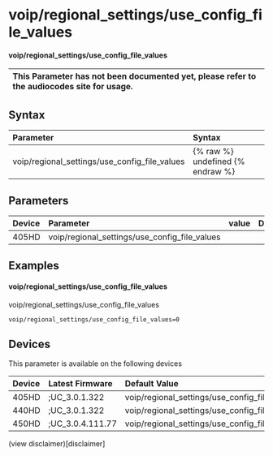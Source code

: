 ﻿---
description: voip/regional_settings/use_config_file_values
search:
    keywords: ['voip','regional_settings','use_config_file_values']
---

# voip/regional_settings/use_config_file_values

#### voip/regional_settings/use_config_file_values


| This Parameter has not been documented yet, please refer to the audiocodes site for usage.  |
| :--- |

## Syntax
| Parameter | Syntax |
| :--- | :--- |
|voip/regional_settings/use_config_file_values | {% raw %} undefined {% endraw %} |

## Parameters
|Device|Parameter|value|Description|
|:---|:---|:---|:---|
| 405HD | voip/regional_settings/use_config_file_values |  |  |

## Examples
#### voip/regional_settings/use_config_file_values

voip/regional_settings/use_config_file_values

```
voip/regional_settings/use_config_file_values=0
```

## Devices
This parameter is available on the following devices

| Device | Latest Firmware | Default Value |
|:---|:---|:---|
| 405HD | ;UC_3.0.1.322 | voip/regional_settings/use_config_file_values=0 
| 440HD | ;UC_3.0.1.322 | voip/regional_settings/use_config_file_values=0 
| 450HD | ;UC_3.0.4.111.77 | voip/regional_settings/use_config_file_values=0 

(view disclaimer)[disclaimer]
